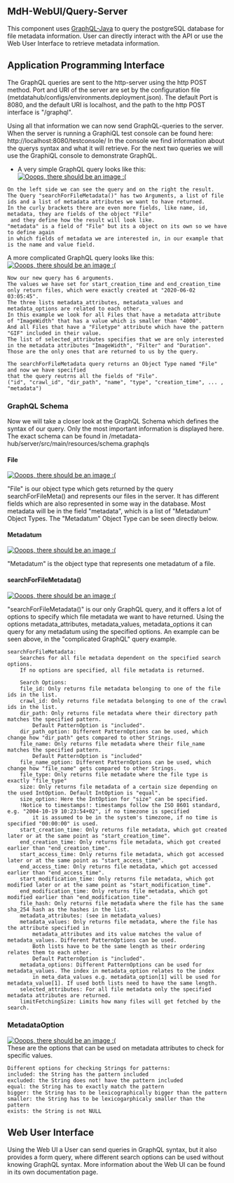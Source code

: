 ## MdH-WebUI/Query-Server
This component uses [GraphQL-Java](https://graphql-java.com) to query the postgreSQL database for file metadata information.
User can directly interact with the API or use the Web User Interface to retrieve metadata information.

## Application Programming Interface
The GraphQL queries are sent to the http-server using the http POST method.
Port and URI of the server are set by the configuration file (metdatahub/configs/environments.deployment.json).
The default Port is 8080, and the default URI is localhost, and the path to the http POST interface is "/graphql".

Using all that information we can now send GraphQL-queries to the server.
When the server is running a GraphiQL test console can be found here: http://localhost:8080/testconsole/
In the console we find information about the querys syntax and what it will retrieve.
For the next two queries we will use the GraphiQL console to demonstrate GraphQL.
* A very simple GraphQL query looks like this:
[![Ooops, there should be an image :(](https://raw.githubusercontent.com/amos-project2/metadata-hub/f137a84ebb7c7d10349c14ef065435de22ca475d/documentation/images/server/simple_graphQL.JPG)](https://raw.githubusercontent.com/amos-project2/metadata-hub/f137a84ebb7c7d10349c14ef065435de22ca475d/documentation/images/server/simple_graphQL.JPG)
```
On the left side we can see the query and on the right the result.
The Query "searchForFileMetadata()" has two Arguments, a list of file ids and a list of metadata attributes we want to have returned.
In the curly brackets there are even more fields, like name, id, metadata, they are fields of the object "File"
 and they define how the result will look like.
"metadata" is a field of "File" but its a object on its own so we have to define again
in which fields of metadata we are interested in, in our example that is the name and value field.
```

A more complicated GraphQL query looks like this:
[![Ooops, there should be an image :(](https://raw.githubusercontent.com/amos-project2/metadata-hub/f137a84ebb7c7d10349c14ef065435de22ca475d/documentation/images/server/complicated_graphQL.PNG)](https://raw.githubusercontent.com/amos-project2/metadata-hub/f137a84ebb7c7d10349c14ef065435de22ca475d/documentation/images/server/complicated_graphQL.PNG)

```
Now our new query has 6 arguments.
The values we have set for start_creation_time and end_creation_time only return files, which were exactly created at "2020-06-02 03:05:45".
The three lists metadata_attributes, metadata_values and metadata_options are related to each other.
In this example we look for all Files that have a metadata attribute of "ImageWidth" that has a value which is smaller than "4000".
And all Files that have a "Filetype" attribute which have the pattern "GIF" included in their value.
The list of selected_attributes specifies that we are only interested in the metadata attributes "ImageWidth", "Filter" and "Duration".
Those are the only ones that are returned to us by the query.

The searchForFileMetadata query returns an Object Type named "File" and now we have specified
that the query reutrns all the fields of "File".
("id", "crawl_id", "dir_path", "name", "type", "creation_time", ... , "metadata")
```

### GraphQL Schema

Now we will take a closer look at the GraphQL Schema which defines the syntax of our query.
Only the most important information is displayed here.
The exact schema can be found in /metadata-hub/server/src/main/resources/schema.graphqls

#### File

[![Ooops, there should be an image :(](https://github.com/amos-project2/metadata-hub/blob/develop/documentation/images/server/File.PNG?raw=true)](https://github.com/amos-project2/metadata-hub/blob/develop/documentation/images/server/File.PNG?raw=true)

"File" is our object type which gets returned by the query searchForFileMeta() and represents our files in the server.
It has different fields which are also represented in some way in the database.
Most metadata will be in the field "metadata", which is a list of "Metadatum" Object Types. The "Metadatum" Object Type can be seen directly below.
#### Metadatum

[![Ooops, there should be an image :(](https://github.com/amos-project2/metadata-hub/blob/develop/documentation/images/server/Metadatum.PNG?raw=true)](https://github.com/amos-project2/metadata-hub/blob/develop/documentation/images/server/Metadatum.PNG?raw=true)

"Metadatum" is the object type that represents one metadatum of a file.
#### searchForFileMetadata()
[![Ooops, there should be an image :(](https://github.com/amos-project2/metadata-hub/blob/develop/documentation/images/server/searchForMetadata.PNG?raw=true)](https://github.com/amos-project2/metadata-hub/blob/develop/documentation/images/server/searchForMetadata.PNG?raw=true)

"searchForFileMetadata()" is our only GraphQL query, and it offers a lot of options to specify which file metadata we want to have returned.
Using the options metadata_attributes, metadata_values, metadata_options it can query for any metadatum using the specified options.
An example can be seen above, in the "complicated GraphQL" query example.
```
searchForFileMetadata:
    Searches for all file metadata dependent on the specified search options.
    If no options are specified, all file metadata is returned.

    Search Options:
    file_id: Only returns file metadata belonging to one of the file ids in the list.
    crawl_id: Only returns file metadata belonging to one of the crawl ids in the list.
    dir_path: Only returns file metadata where their directory path matches the specified pattern.
        Default PatternOption is "included".
    dir_path_option: Different PatternOptions can be used, which change how "dir_path" gets compared to other Strings.
    file_name: Only returns file metadata where their file_name matches the specified pattern.
        Default PatternOption is "included"
    file_name_option: Different PatternOptions can be used, which change how "file_name" gets compared to other Strings.
    file_type: Only returns file metadate where the file type is exactly "file_type"
    size: Only returns file metadata of a certain size depending on the used IntOption. Default IntOption is "equal".
    size_option: Here the IntOption for "size" can be specified.
    !Notice to timestamps!: timestamps follow the ISO 8601 standard, e.g. "2004-10-19 10:23:54+02", if no timezone is specified
        it is assumed to be in the system's timezone, if no time is specified "00:00:00" is used.
    start_creation_time: Only returns file metadata, which got created later or at the same point as "start_creation_time".
    end_creation_time: Only returns file metadata, which got created earlier than "end_creation_time".
    start_access_time: Only returns file metadata, which got accessed later or at the same point as "start_access_time".
    end_access_time: Only returns file metadata, which got accessed earlier than "end_access_time".
    start_modification_time: Only returns file metadata, which got modified later or at the same point as "start_modification_time".
    end_modification_time: Only returns file metadata, which got modified earlier than "end_modification_time".
    file_hash: Only returns file metadata where the file has the same sha_254 hash as the hashes in the list.
    metadata_attributes: (see in metadata_values)
    metadata_values: Only returns file metadata, where the file has the attribute specified in
        metadata_attributes and its value matches the value of metadata_values. Different PatternOptions can be used.
        Both lists have to be the same length as their ordering relates them to each other.
        Default PatternOption is "included".
    metadata_options: Different PatternOptions can be used for metadata_values. The index in metadata_option relates to the index
        in meta_data_values e.g. metadata_option[1] will be used for metadata_value[1]. If used both lists need to have the same length.
    selected_attributes: For all file metadata only the specified metadata attributes are returned.
    limitFetchingSize: Limits how many files will get fetched by the search.
```
### MetadataOption
[![Ooops, there should be an image :(](https://raw.githubusercontent.com/amos-project2/metadata-hub/f137a84ebb7c7d10349c14ef065435de22ca475d/documentation/images/server/server_metadata_option.PNG)](https://raw.githubusercontent.com/amos-project2/metadata-hub/f137a84ebb7c7d10349c14ef065435de22ca475d/documentation/images/server/server_metadata_option.PNG)
<br>These are the options that can be used on metadata attributes to check for specific values.
````
Different options for checking Strings for patterns:
included: the String has the pattern included
excluded: the String does not! have the pattern included
equal: the String has to exactly match the pattern
bigger: the String has to be lexicographically bigger than the pattern
smaller: the String has to be lexicogarphicaly smaller than the pattern
exists: the String is not NULL
````

## Web User Interface
Using the Web UI a User can send queries in GraphQL syntax, but it also provides a form query, where different search options
can be used without knowing GraphQL syntax. More information about the Web UI can be found in its own documentation page.


